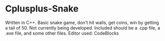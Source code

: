 # Cplusplus-Snake
Written in C++. Basic snake game, don't hit walls, get coins, win by getting a tail of 50. 
Not currently being developed.
Included should be a .cpp file, a .exe file, and some other files. 
Editor used: CodeBlocks
